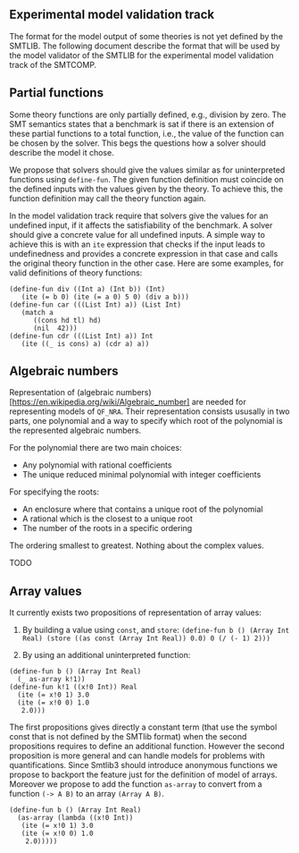 ## Experimental model validation track

The format for the model output of some theories is not yet defined by the
SMTLIB. The following document describe the format that will be used by the
model validator of the SMTLIB for the experimental model validation track of the
SMTCOMP.

## Partial functions

Some theory functions are only partially defined, e.g., division by
zero.  The SMT semantics states that a benchmark is sat if there is an
extension of these partial functions to a total function, i.e., the
value of the function can be chosen by the solver.  This begs the
questions how a solver should describe the model it chose.

We propose that solvers should give the values similar as for
uninterpreted functions using `define-fun`.  The given function definition
must coincide on the defined inputs with the values given by the
theory.  To achieve this, the function definition may call the theory
function again.

In the model validation track require that solvers give the values for
an undefined input, if it affects the satisfiability of the benchmark.
A solver should give a concrete value for all undefined inputs.  A
simple way to achieve this is with an `ite` expression that checks if
the input leads to undefinedness and provides a concrete expression in
that case and calls the original theory function in the other case.
Here are some examples, for valid definitions of theory functions:

```smt2
(define-fun div ((Int a) (Int b)) (Int)
   (ite (= b 0) (ite (= a 0) 5 0) (div a b)))
(define-fun car (((List Int) a)) (List Int)
   (match a
      ((cons hd tl) hd)
      (nil  42)))
(define-fun cdr (((List Int) a)) Int
   (ite ((_ is cons) a) (cdr a) a))
```

## Algebraic numbers

Representation of (algebraic
numbers)[https://en.wikipedia.org/wiki/Algebraic_number] are needed for
representing models of `QF_NRA`. Their representation consists ususally in two
parts, one polynomial and a way to specify which root of the polynomial is the
represented algebraic numbers.

For the polynomial there are two main choices:

* Any polynomial with rational coefficients
* The unique reduced minimal polynomial with integer coefficients

For specifying the roots:

* An enclosure where that contains a unique root of the polynomial
* A rational which is the closest to a unique root
* The number of the roots in a specific ordering

The ordering smallest to greatest. Nothing about the complex values.

TODO

## Array values

It currently exists two propositions of representation of array values:

1. By building a value using `const`, and  `store`:
`(define-fun b () (Array Int Real) (store ((as const (Array Int Real)) 0.0) 0 (/ (- 1) 2)))`

2. By using an additional uninterpreted function:
```
(define-fun b () (Array Int Real)
  (_ as-array k!1))
(define-fun k!1 ((x!0 Int)) Real
  (ite (= x!0 1) 3.0
  (ite (= x!0 0) 1.0
   2.0)))
```

The first propositions gives directly a constant term (that use the symbol const
that is not defined by the SMTlib format) when the second propositions requires
to define an additional function. However the second proposition is more general
and can handle models for problems with quantifications. Since Smtlib3 should
introduce anonymous functions we propose to backport the feature just for the
definition of model of arrays. Moreover we propose to add the function `as-array` to convert from a function `(-> A B)` to an array `(Array A B)`.

```
(define-fun b () (Array Int Real)
  (as-array (lambda ((x!0 Int))
   (ite (= x!0 1) 3.0
   (ite (= x!0 0) 1.0
    2.0)))))
```
